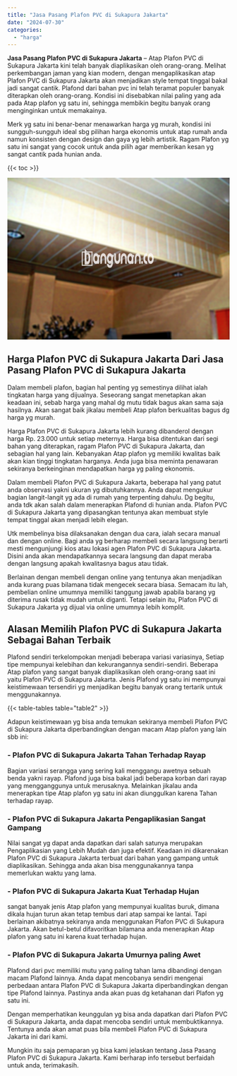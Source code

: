 ```yaml
---
title: "Jasa Pasang Plafon PVC di Sukapura Jakarta"
date: "2024-07-30"
categories: 
  - "harga"
---
```


**Jasa Pasang Plafon PVC di Sukapura Jakarta** – Atap Plafon PVC di Sukapura Jakarta kini telah banyak diaplikasikan oleh orang-orang. Melihat perkembangan jaman yang kian modern, dengan mengaplikasikan atap Plafon PVC di Sukapura Jakarta akan menjadikan style tempat tinggal bakal jadi sangat cantik. Plafond dari bahan pvc ini telah teramat populer banyak diterapkan oleh orang-orang. Kondisi ini disebabkan nilai paling yang ada pada Atap plafon yg satu ini, sehingga membikin begitu banyak orang menginginkan untuk memakainya.

Merk yg satu ini benar-benar menawarkan harga yg murah, kondisi ini sungguh-sungguh ideal sbg pilihan harga ekonomis untuk atap rumah anda namun konsisten dengan design dan gaya yg lebih artistik. Ragam Plafon yg satu ini sangat yang cocok untuk anda pilih agar memberikan kesan yg sangat cantik pada hunian anda.

{{< toc >}}

![Jasa Pasang Plafon PVC di Sukapura Jakarta](/images/flafond-pvc-murah06.png)

## Harga Plafon PVC di Sukapura Jakarta Dari Jasa Pasang Plafon PVC di Sukapura Jakarta

Dalam membeli plafon, bagian hal penting yg semestinya dilihat ialah tingkatan harga yang dijualnya. Seseorang sangat menetapkan akan keadaan ini, sebab harga yang mahal dg mutu tidak bagus akan sama saja hasilnya. Akan sangat baik jikalau membeli Atap plafon berkualitas bagus dg harga yg murah.

Harga Plafon PVC di Sukapura Jakarta lebih kurang dibanderol dengan harga Rp. 23.000 untuk setiap meternya. Harga bisa ditentukan dari segi bahan yang diterapkan, ragam Plafon PVC di Sukapura Jakarta, dan sebagian hal yang lain. Kebanyakan Atap plafon yg memiliki kwalitas baik akan kian tinggi tingkatan harganya. Anda juga bisa meminta penawaran sekiranya berkeinginan mendapatkan harga yg paling ekonomis.

Dalam membeli Plafon PVC di Sukapura Jakarta, beberapa hal yang patut anda observasi yakni ukuran yg dibutuhkannya. Anda dapat mengukur bagian langit-langit yg ada di rumah yang terpenting dahulu. Dg begitu, anda tdk akan salah dalam menerapkan Plafond di hunian anda. Plafon PVC di Sukapura Jakarta yang dipasangkan tentunya akan membuat style tempat tinggal akan menjadi lebih elegan.

Utk membelinya bisa dilaksanakan dengan dua cara, ialah secara manual dan dengan online. Bagi anda yg berharap membeli secara langsung berarti mesti mengunjungi kios atau lokasi agen Plafon PVC di Sukapura Jakarta. Disini anda akan mendapatkannya secara langsung dan dapat meraba dengan langsung apakah kwalitasnya bagus atau tidak.

Berlainan dengan membeli dengan online yang tentunya akan menjadikan anda kurang puas bilamana tidak mengecek secara biasa. Semacam itu lah, pembelian online umumnya memiliki tanggung jawab apabila barang yg diterima rusak tidak mudah untuk diganti. Tetapi selain itu, Plafon PVC di Sukapura Jakarta yg dijual via online umumnya lebih komplit.

## Alasan Memilih Plafon PVC di Sukapura Jakarta Sebagai Bahan Terbaik

Plafond sendiri terkelompokan menjadi beberapa variasi variasinya, Setiap tipe mempunyai kelebihan dan kekurangannya sendiri-sendiri. Beberapa Atap plafon yang sangat banyak diaplikasikan oleh orang-orang saat ini yaitu Plafon PVC di Sukapura Jakarta. Jenis Plafond yg satu ini mempunyai keistimewaan tersendiri yg menjadikan begitu banyak orang tertarik untuk menggunakannya.

{{< table-tables table="table2" >}}

Adapun keistimewaan yg bisa anda temukan sekiranya membeli Plafon PVC di Sukapura Jakarta diperbandingkan dengan macam Atap plafon yang lain sbb ini:

### \- Plafon PVC di Sukapura Jakarta Tahan Terhadap Rayap

Bagian variasi serangga yang sering kali menggangu awetnya sebuah benda yakni rayap. Plafond juga bisa bakal jadi beberapa korban dari rayap yang mengganggunya untuk merusaknya. Melainkan jikalau anda menerapkan tipe Atap plafon yg satu ini akan diunggulkan karena Tahan terhadap rayap.

### \- Plafon PVC di Sukapura Jakarta Pengaplikasian Sangat Gampang

Nilai sangat yg dapat anda dapatkan dari salah satunya merupakan Pengaplikasian yang Lebih Mudah dan juga efektif. Keadaan ini dikarenakan Plafon PVC di Sukapura Jakarta terbuat dari bahan yang gampang untuk diaplikasikan. Sehingga anda akan bisa menggunakannya tanpa memerlukan waktu yang lama.

### \- Plafon PVC di Sukapura Jakarta Kuat Terhadap Hujan

sangat banyak jenis Atap plafon yang mempunyai kualitas buruk, dimana dikala hujan turun akan tetap tembus dari atap sampai ke lantai. Tapi berlainan akibatnya sekiranya anda menggunakan Plafon PVC di Sukapura Jakarta. Akan betul-betul difavoritkan bilamana anda menerapkan Atap plafon yang satu ini karena kuat terhadap hujan.

### \- Plafon PVC di Sukapura Jakarta Umurnya paling Awet

Plafond dari pvc memiliki mutu yang paling tahan lama dibandingi dengan macam Plafond lainnya. Anda dapat mencobanya sendiri mengenai perbedaan antara Plafon PVC di Sukapura Jakarta diperbandingkan dengan tipe Plafond lainnya. Pastinya anda akan puas dg ketahanan dari Plafon yg satu ini.

Dengan memperhatikan keunggulan yg bisa anda dapatkan dari Plafon PVC di Sukapura Jakarta, anda dapat mencoba sendiri untuk membuktikannya. Tentunya anda akan amat puas bila membeli Plafon PVC di Sukapura Jakarta ini dari kami.

Mungkin itu saja pemaparan yg bisa kami jelaskan tentang Jasa Pasang Plafon PVC di Sukapura Jakarta. Kami berharap info tersebut berfaidah untuk anda, terimakasih.
